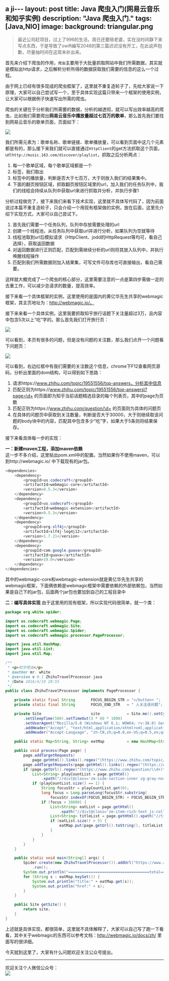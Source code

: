 a ji---
layout: post
title: Java 爬虫入门(网易云音乐和知乎实例)
description: "Java 爬虫入门."
tags: [Java,NIO]
image:
  background: triangular.png
---



> 最近公司赶项目，过上了996的生活，周日还要陪老婆，实在没时间静下来写点东西，于是导致了swift编写2048的第三篇迟迟没有开工，在此说声抱歉，尽量抽时间在这周末补出来。
  
首先来介绍下爬虫的作用，`爬虫`主要用于大批量抓取网站中我们所需数据，其实就是模拟出http请求，之后解析分析所得的数据获取我们需要的信息的这么一个过程。  

由于网上已经有很多现成的爬虫框架了，这里就不重复造轮子了，先给大家说一下原理，大家可以自己尝试写一个，至于具体实现这篇只带来一个框架的使用实例，让大家可以根据例子快速写出所需的爬虫。  

爬虫的关键在于分析我们所需要的数据，分析的越透彻，就可以写出效率越高的爬虫，比如我们需要爬出**网易云音乐中播放量超过七百万的歌单**，那么首先我们要找到网易云音乐的歌单页面，页面如下：  

![](/postimages/wangyiyunyinyue20160420193409.png)

我们所需元素为：歌单名称、歌单链接、歌单播放量，可以看到页面中这几个元素都是有的，那么接下来我们就可以直接通过`HttpClient`的get方法抓取这个页面，url:`http://music.163.com/discover/playlist`，抓取之后分析两点：  

1. 每一个歌单区域，每个歌单区域都是一个<li>标签，我们取出<li>标签中的播放量，判断是否大于七百万，大于则放入我们的结果集中。
2. 下面的翻页按钮区域，抓取翻页按钮区域里的url，加入我们的任务队列中，我们的线程会持续从队列中获取url来进行抓取并分析，并执行步骤1

分析过程做完了，接下来我们来看下技术实现，这里就不具体写代码了，因为前面说过本篇不重复造轮子，只会介绍一个用现有框架做的实例，放在后面，这里先介绍下实现方式，大家可以自己尝试下。  

1. 首先我们需要一个任务队列，队列中存放需要处理的url
2. 创建一个线程池，从任务队列中获取url并进行分析，如果队列为空就等待
3. 线程池取到url后模拟请求（HttpClient、jodd的HttpRequest等均可，看自己选择），获取返回数据
4. 对返回数据进行正则匹配，匹配到需继续分析的url则将其放入队列中，并执行唤醒线程操作
5. 匹配到我们所需数据则加入结果集，可写文件可存库也可直接输出，看自己需要。

这样就大概完成了一个爬虫的核心部分，这里需要注意的一点是第四步需做一定的去重工作，可以减少总请求的数量，提高效率。  

接下来看一个具体框架的实例，这里使用的是国内的黄亿华先生共享的webmagic框架，其主页地址为：http://webmagic.io/。  

接下来来看一个具体实例，这里我要抓取知乎旅行话题下关注量超过3万，且内容中包含5次以上“吃”字的。那么首先我们打开旅行页：  

![](/postimages/zhihulvxinghome20160420200420.png)  

可以看到，本页有很多的问题，但是没有问题的关注数，那么我们点开一个问题看下问题页：  

![](/postimages/zhihulvxingdetail20160420200618.png)  

可以看到，右边红框中有我们需要的关注数这个信息，chrome下F12查看网页源码，分析出里面的dom结构，可以得到如下思路：  

1. 请求https://www.zhihu.com/topic/19551556/top-answers，分析其中信息
2. 匹配正则为https://www.zhihu.com/topic/19551556/top-answers\?page=\d+ 的页面即为知乎当前话题精选目录的每个列表页，其中的page为页数
3. 匹配正则为https://www.zhihu.com/question/\d+ 的页面则为具体的问题页
4. 在具体的问题页中获取到关注数量，判断是否大于30000，大于则继续取该问题的body块中的内容，匹配其中包含多少“吃”字，如果大于5条则将结果保存。

接下来看具体每一步的实现：  

**一：新建maven工程，添加maven依赖**  
这一步不多介绍，这里贴出pom.xml中的配置。当然如果你不使用maven，可以到http://webmagic.io/ 中下载现有的jar包。  

```java
<dependencies>
    <dependency>
        <groupId>us.codecraft</groupId>
        <artifactId>webmagic-core</artifactId>
        <version>0.5.3</version>
    </dependency>
    <dependency>
        <groupId>us.codecraft</groupId>
        <artifactId>webmagic-extension</artifactId>
        <version>0.5.3</version>
    </dependency>
    <dependency>
        <groupId>org.slf4j</groupId>
        <artifactId>slf4j-log4j12</artifactId>
        <version>1.7.21</version>
    </dependency>
    <dependency>
        <groupId>com.google.guava</groupId>
        <artifactId>guava</artifactId>
        <version>19.0</version>
    </dependency>
</dependencies>
```

其中的webmagic-core和webmagic-extension就是黄亿华先生共享的webmagic框架，下面俩依赖是webmagic框架中需要依赖的外部依赖包，当然如果是自己下的jar包，后面两个jar包也要加到自己的工程目录中  

**二：编写具体实现**
由于这里用的现有框架，所以实现代码很简单，就一个类：  

```java
package org.white.spider;

import us.codecraft.webmagic.Page;
import us.codecraft.webmagic.Site;
import us.codecraft.webmagic.Spider;
import us.codecraft.webmagic.processor.PageProcessor;

import java.util.HashMap;
import java.util.List;
import java.util.Map;

/**
 * <p>知乎爬虫</p>
 * @author mr. white
 * @version v 0.1 ZhihuTravelProcessor.java
 * @Date 2016/4/19 20:55
 */
public class ZhihuTravelProcessor implements PageProcessor {

    private static final String       FOCUS_BEGIN_STR = "</button> ";
    private static final String       FOCUS_END_STR   = " 人关注该问题";

    private Site                      site            = Site.me().setCycleRetryTimes(5).setRetryTimes(5)
        .setSleepTime(500).setTimeOut(3 * 60 * 1000)
        .setUserAgent("Mozilla/5.0 (Windows NT 6.1; WOW64; rv:38.0) Gecko/20100101 Firefox/38.0")
        .addHeader("Accept", "text/html,application/xhtml+xml,application/xml;q=0.9,*/*;q=0.8")
        .addHeader("Accept-Language", "zh-CN,zh;q=0.8,en-US;q=0.5,en;q=0.3").setCharset("UTF-8");

    public static Map<String, String> eatMap          = new HashMap<String, String>();

    public void process(Page page) {
        page.addTargetRequests(
            page.getHtml().links().regex("(https://www.zhihu.com/topic/19551556/top-answers\\?page=\\d+)").all());
        page.addTargetRequests(page.getHtml().links().regex("(https://www.zhihu.com/question/\\d+)").all());
        if (page.getUrl().regex("(https://www.zhihu.com/question/\\d+)").match()) {
            List<String> playCountList = page.getHtml()
                .xpath("//div[@class='zm-side-section-inner zg-gray-normal']/html()").all();
            if (playCountList.size() == 1) {
                String focusStr = playCountList.get(0);
                long focus = Long.parseLong(focusStr.substring(
                    focusStr.indexOf(FOCUS_BEGIN_STR) + FOCUS_BEGIN_STR.length(), focusStr.indexOf(FOCUS_END_STR)));
                if (focus > 30000) {
                    List<String> eatList = page.getHtml()
                        .xpath("//div[@class='zm-item-rich-text js-collapse-body']/html()").regex("吃").all();
                    List<String> titleList = page.getHtml().xpath("//title/html()").all();
                    if (eatList.size() > 5) {
                        eatMap.put(page.getUrl().toString(), titleList.get(0));
                    }
                }
            }
        }
    }

    public static void main(String[] args) {
        Spider.create(new ZhihuTravelProcessor()).addUrl("https://www.zhihu.com/topic/19551556/top-answers").thread(5)
            .run();
        System.out.println("====================================total===================================");
        for (String s : eatMap.keySet()) {
            System.out.println("title:" + eatMap.get(s));
            System.out.println("href:" + s);
        }
    }

    public Site getSite() {
        return site;
    }
}

```

上述就是具体实现，都很简单，这里就不具体解释了，大家可以自己写了跑一下看看，其中关于webmagic的东西可以参考文档：http://webmagic.io/docs/zh/ 里面写的很详细。

今天就到这里了，大家有什么问题欢迎关注公众号提出。

----------
欢迎关注个人微信公众号：<br/>
![](/images/weixin.jpg)